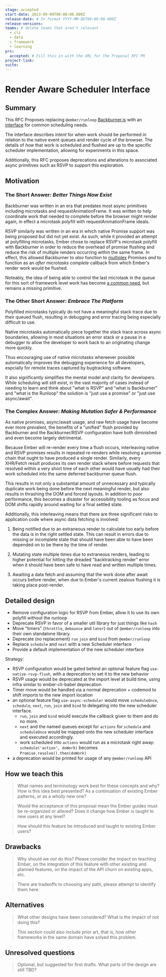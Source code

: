```yaml
---
stage: accepted
start-date: 2023-09-09T00:00:00.000Z
release-date: # In format YYYY-MM-DDT00:00:00.000Z
release-versions:
teams: # delete teams that aren't relevant
  - cli
  - data
  - framework
  - learning
prs:
  accepted: # Fill this in with the URL for the Proposal RFC PR
project-link:
suite: 
---
```


<!--- 
Directions for above: 

stage: Leave as is
start-date: Fill in with today's date, 2032-12-01T00:00:00.000Z
release-date: Leave as is
release-versions: Leave as is
teams: Include only the [team(s)](README.md#relevant-teams) for which this RFC applies
prs:
  accepted: Fill this in with the URL for the Proposal RFC PR
project-link: Leave as is
suite: Leave as is
-->

# Render Aware Scheduler Interface

## Summary

This RFC Proposes replacing `@ember/runloop` [Backburner.js](https://github.com/BackburnerJS/backburner.js)
with an [interface](https://www.typescriptlang.org/docs/handbook/interfaces.html) for common scheduling needs.

The interface describes *intent* for when work should be performed in relation to the native event queues
and render cycle of the browser. The details of *how* that work is scheduled and flushed are up to the specific
scheduler implementation, allowing for experiments in this space.

Additionally, this RFC proposes deprecations and alterations to associated async primitives such as RSVP to
support this exploration.

## Motivation

### The Short Answer: *Better Things Now Exist*

Backburner was written in an era that predates most async primitives including microtasks and requestAnimationFrame.
It was written to help coordinate work that needed to complete before the browser might render again, in effect
a microtask polyfill with requestAnimationFrame ideals.

RSVP similarly was written in an era in which native Promise support was being proposed but did not yet exist. As
such, while it provided an attempt at polyfilling microtasks, Ember chose to replace RSVP's microtask polyfill with
Backburner in order to reduce the overhead of promise flushing and reduce the risk of multiple renders occurring
within the same frame. In effect, this allowed Backburner to *also* function to [multiplex](https://en.wikipedia.org/wiki/Multiplexing)
Promises *and* to function as an *after microtasks complete* callback from which Ember's render work would be
flushed.

Noteably, the idea of being able to control the last microtask in the queue for this sort of framework level
work has become [a common need](https://twitter.com/jarredsumner/status/1694351991626166658?s=20), but remains
a missing primitive.

### The Other Short Answer: *Embrace The Platform*

Polyfilled microtasks typically do not have a meaningful stack trace due to their queued flush,
resulting in debugging and error tracing being especially difficult to use.

Native microtasks automatically piece together the stack trace across async boundaries, allowing
in most situations an error stack or a pause in a debugger to allow the developer to work back to
an originating change more quickly.

Thus encouraging use of native microtasks whereever possible automatically improves the debugging
experience for all developers, espcially for remote traces captured by bugtracking software.

It also significantly simplifies the mental model and clarity for developers. While scheduling
will still exist, in the vast majority of cases instead of needing to learn and think about
"what is RSVP" and "what is Backburner" and "what is the Runloop" the solution is "just use a
promise" or "just use async/await".

### The Complex Answer: *Making Mutation Safer & Performance*

As native promises, async/await usage, and raw fetch usage have become ever more prevalent,
the benefits of a "unified" flush provided by Backburner and the Backburner/RSVP configuration
have both diminished and even become largely detrimental.

Because Ember will re-render every time a flush occurs, interleaving native and RSVP promises
results in repeated re-renders while resolving a promise chain that ought to have produced a
single render. Similarly, every XHR/Fetch result produces its own render stack where before
requests that resolved within a very short time of each other would have usually had their
work scheduled into the same deferred backburner queue flush.

This results in not only a substantial amount of unnecessary and typically duplicate work
being done before the next meaningful render, but also results in thrashing the DOM and forced
layouts. In addition to poor performance, this becomes a disaster for accessibility tooling as
focus and DOM shifts rapidly around waiting for a final settled state.

Additionally, this interleaving means that there are three significant risks to application code
where async data fetching is involved:

1) Being notified due to an extraneous render to calculate too early before the data is in the
right settled state. This can result in errors due to missing or incomplete state that should
have been able to have been depended on to be there by the time of render.

2) Mutating state multiple times due to extraneous renders, leading to higher potential for
hitting the dreaded "backtracking render" error when it should have been safe to have read and
written multiple times.

3) Awaiting a data fetch and assuming that the work done after await occurs before render, when
due to Ember's current zealous flushing it is taking place post-render.


## Detailed design

- Remove configuration logic for RSVP from Ember, allow it to use its own polyfill without the runloop
- Deprecate RSVP in favor of a smaller util library for just things like `hash`
- Move "timers" (`throttle`, `debounce` and `later`) out of `@ember/runloop` into their own standalone
  library.
- Deprecate (no replacement) `run` `join` and `bind` from `@ember/runloop`
- Replace `schedule` and `next` with a new Scheduler interface
- Provide a default implementation of the new scheduler interface

Strategy:

- RSVP configuration would be gated behind an optional feature flag `use-native-rsvp-flush`, with a deprecation
    to set it to the new behavior
- RSVP usage would be deprecated at the import level at build time, using infra similar to ember-cli-babel deprecation
- Timer move would be handled via a normal deprecation + codemod to shift imports to the new import location
- an optional feature flag `use-async-scheduler` would move `scheduleOnce`, `schedule`, `next`, `run`, `join` and `bind` to delegating
  into the new scheduler interface.
  - `run`, `join` and `bind` would execute the callback given to them and do no more.
  - `next` and the named queues except for `actions` for `schedule` and `scheduleOnce` would be mapped onto the new scheduler
     interface and executed accordingly.
  - work scheduled into `actions` would run as a microtask right away: `schedule('action', doWork)` becomes `Promise.resolve().then(doWork)`
- a deprecation would be printed for usage of any `@ember/runloop` API 


## How we teach this

> What names and terminology work best for these concepts and why? How is this
idea best presented? As a continuation of existing Ember patterns, or as a
wholly new one?

> Would the acceptance of this proposal mean the Ember guides must be
re-organized or altered? Does it change how Ember is taught to new users
at any level?

> How should this feature be introduced and taught to existing Ember
users?

## Drawbacks

> Why should we *not* do this? Please consider the impact on teaching Ember,
on the integration of this feature with other existing and planned features,
on the impact of the API churn on existing apps, etc.

> There are tradeoffs to choosing any path, please attempt to identify them here.

## Alternatives

> What other designs have been considered? What is the impact of not doing this?

> This section could also include prior art, that is, how other frameworks in the same domain have solved this problem.

## Unresolved questions

> Optional, but suggested for first drafts. What parts of the design are still
TBD?
